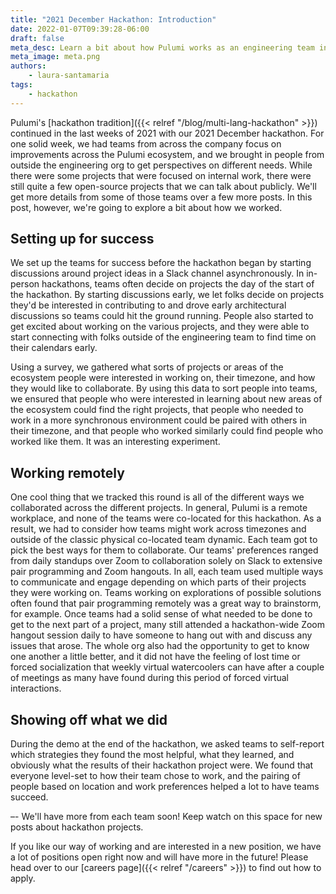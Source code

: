 ```yaml
---
title: "2021 December Hackathon: Introduction"
date: 2022-01-07T09:39:28-06:00
draft: false
meta_desc: Learn a bit about how Pulumi works as an engineering team in this introduction to our regular hackathon process.
meta_image: meta.png
authors:
    - laura-santamaria
tags:
    - hackathon
---
```


Pulumi's [hackathon tradition]({{< relref "/blog/multi-lang-hackathon" >}}) continued in the last weeks of 2021 with our 2021 December hackathon. For one solid week, we had teams from across the company focus on improvements across the Pulumi ecosystem, and we brought in people from outside the engineering org to get perspectives on different needs. While there were some projects that were focused on internal work, there were still quite a few open-source projects that we can talk about publicly. We'll get more details from some of those teams over a few more posts. In this post, however, we're going to explore a bit about how we worked.

## Setting up for success

We set up the teams for success before the hackathon began by starting discussions around project ideas in a Slack channel asynchronously. In in-person hackathons, teams often decide on projects the day of the start of the hackathon. By starting discussions early, we let folks decide on projects they'd be interested in contributing to and drove early architectural discussions so teams could hit the ground running. People also started to get excited about working on the various projects, and they were able to start connecting with folks outside of the engineering team to find time on their calendars early.

Using a survey, we gathered what sorts of projects or areas of the ecosystem people were interested in working on, their timezone, and how they would like to collaborate. By using this data to sort people into teams, we ensured that people who were interested in learning about new areas of the ecosystem could find the right projects, that people who needed to work in a more synchronous environment could be paired with others in their timezone, and that people who worked similarly could find people who worked like them. It was an interesting experiment.

## Working remotely

One cool thing that we tracked this round is all of the different ways we collaborated across the different projects. In general, Pulumi is a remote workplace, and none of the teams were co-located for this hackathon. As a result, we had to consider how teams might work across timezones and outside of the classic physical co-located team dynamic. Each team got to pick the best ways for them to collaborate. Our teams' preferences ranged from daily standups over Zoom to collaboration solely on Slack to extensive pair programming and Zoom hangouts. In all, each team used multiple ways to communicate and engage depending on which parts of their projects they were working on. Teams working on explorations of possible solutions often found that pair programming remotely was a great way to brainstorm, for example. Once teams had a solid sense of what needed to be done to get to the next part of a project, many still attended a hackathon-wide Zoom hangout session daily to have someone to hang out with and discuss any issues that arose. The whole org also had the opportunity to get to know one another a little better, and it did not have the feeling of lost time or forced socialization that weekly virtual watercoolers can have after a couple of meetings as many have found during this period of forced virtual interactions.

## Showing off what we did

During the demo at the end of the hackathon, we asked teams to self-report which strategies they found the most helpful, what they learned, and obviously what the results of their hackathon project were. We found that everyone level-set to how their team chose to work, and the pairing of people based on location and work preferences helped a lot to have teams succeed. 

–-
We'll have more from each team soon! Keep watch on this space for new posts about hackathon projects.

If you like our way of working and are interested in a new position, we have a lot of positions open right now and will have more in the future! Please head over to our [careers page]({{< relref "/careers" >}}) to find out how to apply.
